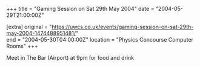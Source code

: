 +++
title = "Gaming Session on Sat 29th May 2004"
date = "2004-05-29T21:00:00Z"

[extra]
original = "https://uwcs.co.uk/events/gaming-session-on-sat-29th-may-2004-1474488951481/"    
end = "2004-05-30T04:00:00Z"
location = "Physics Concourse Computer Rooms"
+++

Meet in The Bar (Airport) at 9pm for food and drink

